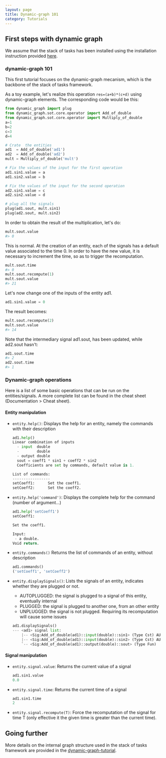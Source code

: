 ```yaml
---
layout: page
title: Dynamic-graph 101
category: Tutorials
---
```


## First steps with dynamic graph

We assume that the stack of tasks has been installed using the installation instruction provided [here](download).

### dynamic-graph 101

This first tutorial focuses on the dynamic-graph mecanism, which is the backbone of the stack of tasks framework.

As a toy example, let's realize this operation `res=(a+b)*(c+d)` using dynamic-graph elements.
The corresponding code would be this:

```python
from dynamic_graph import plug
from dynamic_graph.sot.core.operator import Add_of_double
from dynamic_graph.sot.core.operator import Multiply_of_double
a=1
b=2
c=3
d=4

# Crate  the entities
ad1  = Add_of_double('ad1')
ad2  = Add_of_double('ad2')
mult = Multiply_of_double('mult')

# Fix the values of the input for the first operation
ad1.sin1.value = a
ad1.sin2.value = b

# Fix the values of the input for the second operation
ad2.sin1.value = c
ad2.sin2.value = d

# plug all the signals
plug(ad1.sout, mult.sin1)
plug(ad2.sout, mult.sin2)
```

In order to obtain the result of the multiplication, let's do:
```python
mult.sout.value
#> 0
```

This is normal.
At the creation of an entity, each of the signals has a default value associated to the time 0.
In order to have the new value, it is necessary to increment the time, so as to trigger the recomputation.
```python
mult.sout.time
#> 0
mult.sout.recompute(1)
mult.sout.value
#> 21
```

Let's now change one of the inputs of the entity ad1.
```python
ad1.sin1.value = 0
```

The result becomes:
```python
mult.sout.recompute(2)
mult.sout.value
#> 14
```

Note that the intermediary signal ad1.sout, has been updated, while ad2.sout hasn't:
```python
ad1.sout.time
#> 2
ad2.sout.time
#> 1
```

### Dynamic-graph operations

Here is a list of some basic operations that can be run on the entities/signals.
A more complete list can be found in the cheat sheet (Documentation > Cheat sheet).

#### Entity manipulation

- `entity.help()`: Displays the help for an entity, namely the commands with their description

    ```python
    ad1.help()
    Linear combination of inputs
      - input  double
      -        double
      - output double
      sout = coeff1 * sin1 + coeff2 * sin2
      Coefficients are set by commands, default value is 1.

    List of commands:
    -----------------
    setCoeff1:      Set the coeff1.
    setCoeff2:      Set the coeff2.
    ```

- `entity.help('command')`: Displays the complete help for the command (number of argument...)

    ```python
    ad1.help('setCoeff1')
    setCoeff1:

    Set the coeff1.

    Input:
     - a double.
    Void return.
    ```

- `entity.commands()` Returns the list of commands of an entity, without description

    ```python
    ad1.commands()
    ('setCoeff1', 'setCoeff2')
    ```

- `entity.displaySignals()`: Lists the signals of an entity, indicates whether they are plugged or not.
    - AUTOPLUGGED: the signal is plugged to a signal of this entity, eventually internal</li>
    - PLUGGED: the signal is plugged to another one, from an other entity</li>
    - UNPLUGGED: the signal is not plugged. Requiring its recomputation will cause some issues</li>

    ```python
    ad1.displaySignals()
    --- <ad1> signal list:
        |-- <Sig:Add_of_double(ad1)::input(double)::sin1> (Type Cst) AUTOPLUGGED
        |-- <Sig:Add_of_double(ad1)::input(double)::sin2> (Type Cst) AUTOPLUGGED
        `-- <Sig:Add_of_double(ad1)::output(double)::sout> (Type Fun)
    ```

#### Signal manipulation

- `entity.signal.value`: Returns the current value of a signal

    ```python
    ad1.sin1.value
    0.0
    ```

- `entity.signal.time`: Returns the current time of a signal

    ```python
    ad1.sin1.time
    2
    ```

- `entity.signal.recompute(T)`: Force the recomputation of the signal for time T (only effective it the given time is greater than the current time).

## Going further

More details on the internal graph structure used in the stack of tasks framework are provided in
the [dynamic-graph-tutorial](https://github.com/jrl-umi3218/dynamic-graph-tutorial).
